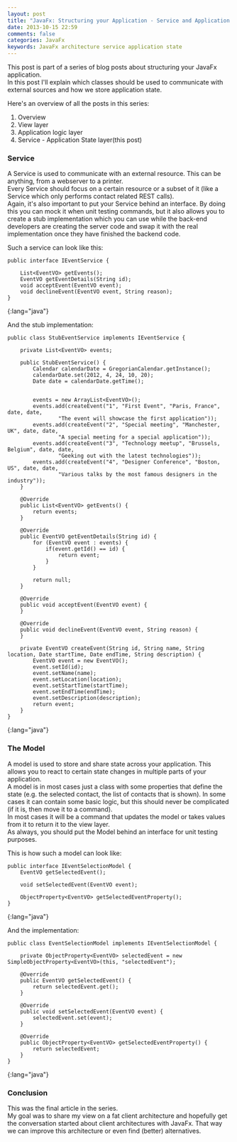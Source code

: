 ```yaml
---
layout: post
title: "JavaFx: Structuring your Application - Service and Application State layer"
date: 2013-10-15 22:59
comments: false
categories: JavaFx
keywords: JavaFx architecture service application state
---
```


This post is part of a series of blog posts about structuring your JavaFx application.  
In this post I'll explain which classes should be used to communicate with external sources and how we store application state. 

<!--more--> 

Here's an overview of all the posts in this series:

1. Overview
2. View layer
3. Application logic layer
4. Service - Application State layer(this post)

### Service
A Service is used to communicate with an external resource. This can be anything, from a webserver to a printer.   
Every Service should focus on a certain resource or a subset of it (like a Service which only performs contact related REST calls).  
Again, it's also important to put your Service behind an interface. By doing this you can mock it when unit testing commands, but it also allows you to create a stub implementation which you can use while the back-end developers are creating the server code and swap it with the real implementation once they have finished the backend code.   

Such a service can look like this:

	public interface IEventService {
	 
		List<EventVO> getEvents();
		EventVO getEventDetails(String id);
		void acceptEvent(EventVO event);
		void declineEvent(EventVO event, String reason);
	}
{:lang="java"}

And the stub implementation:

	public class StubEventService implements IEventService {
	 
		private List<EventVO> events;
	 
		public StubEventService() {
			Calendar calendarDate = GregorianCalendar.getInstance();
			calendarDate.set(2012, 4, 24, 10, 20);
			Date date = calendarDate.getTime();
	 
			 
			events = new ArrayList<EventVO>();
			events.add(createEvent("1", "First Event", "Paris, France", date, date,
					"The event will showcase the first application"));
			events.add(createEvent("2", "Special meeting", "Manchester, UK", date, date,
					"A special meeting for a special application"));
			events.add(createEvent("3", "Technology meetup", "Brussels, Belgium", date, date,
					"Geeking out with the latest technologies"));
			events.add(createEvent("4", "Designer Conference", "Boston, US", date, date,
					"Various talks by the most famous designers in the industry"));
		}
	 
		@Override
		public List<EventVO> getEvents() {
			return events;
		}
	 
		@Override
		public EventVO getEventDetails(String id) {
			for (EventVO event : events) {
				if(event.getId() == id) {
					return event;
				}
			}
	 
			return null;
		}
	 
		@Override
		public void acceptEvent(EventVO event) {
		}
	 
		@Override
		public void declineEvent(EventVO event, String reason) {
		}
	 
		private EventVO createEvent(String id, String name, String location, Date startTime, Date endTime, String description) {
			EventVO event = new EventVO();
			event.setId(id);
			event.setName(name);
			event.setLocation(location);
			event.setStartTime(startTime);
			event.setEndTime(endTime);
			event.setDescription(description);
			return event;
		}
	}
{:lang="java"}

### The Model
A model is used to store and share state across your application. This allows you to react to certain state changes in multiple parts of your application.  
A model is in most cases just a class with some properties that define the state (e.g. the selected contact, the list of contacts that is shown). In some cases it can contain some basic logic, but this should never be complicated (if it is, then move it to a command).   
In most cases it will be a command that updates the model or takes values from it to return it to the view layer.  
As always, you should put the Model behind an interface for unit testing purposes.   

This is how such a model can look like:

	public interface IEventSelectionModel {
		EventVO getSelectedEvent();
	 
		void setSelectedEvent(EventVO event);
	 
		ObjectProperty<EventVO> getSelectedEventProperty();
	}
{:lang="java"}

And the implementation:

	public class EventSelectionModel implements IEventSelectionModel {
	 
		private ObjectProperty<EventVO> selectedEvent = new SimpleObjectProperty<EventVO>(this, "selectedEvent");
	 
		@Override
		public EventVO getSelectedEvent() {
			return selectedEvent.get();
		}
	 
		@Override
		public void setSelectedEvent(EventVO event) {
			selectedEvent.set(event);
		}
	 
		@Override
		public ObjectProperty<EventVO> getSelectedEventProperty() {
			return selectedEvent;
		}
	}
{:lang="java"}

### Conclusion
This was the final article in the series.   
My goal was to share my view on a fat client architecture and hopefully get the conversation started about client architectures with JavaFx. That way we can improve this architecture or even find (better) alternatives.
